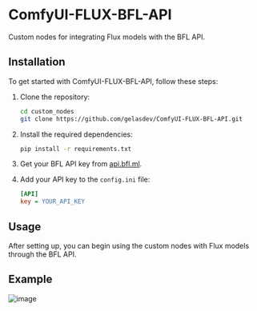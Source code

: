 # ComfyUI-FLUX-BFL-API
Custom nodes for integrating Flux models with the BFL API.

## Installation

To get started with ComfyUI-FLUX-BFL-API, follow these steps:

1. Clone the repository:
    ```bash
    cd custom_nodes
    git clone https://github.com/gelasdev/ComfyUI-FLUX-BFL-API.git
    ```

2. Install the required dependencies:
    ```bash
    pip install -r requirements.txt
    ```

3. Get your BFL API key from [api.bfl.ml](https://api.bfl.ml).

4. Add your API key to the `config.ini` file:
    ```ini
    [API]
    key = YOUR_API_KEY
    ```

## Usage

After setting up, you can begin using the custom nodes with Flux models through the BFL API.

## Example

![image](https://github.com/user-attachments/assets/7cd71a76-68da-445a-83c2-878fd9c77320)
